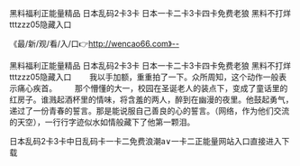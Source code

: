 黑料福利正能量精品
日本乱码2卡3卡
日本一卡二卡3卡四卡免费老狼
黑料不打烊tttzzz05隐藏入口


《最/新/观/看/入/口👉http://wencao66.com》--

黑料福利正能量精品
日本乱码2卡3卡
日本一卡二卡3卡四卡免费老狼
黑料不打烊tttzzz05隐藏入口
　　我以手加额，重重拍了一下。众所周知，这个动作一般表示痛心疾首。
　　那个懵懂的大一，校园在圣诞老人的装点下，变成了童话里的红房子。谁溅起酒杯里的情味，将含羞的两人，醉到在幽漫的夜里。他鼓起勇气，递过了一份青春的誓言。那是能说服自己善良的心的誓言。（网络，作为他们交流的天空），一行行字迹似水如情般藏下了他第一颗泪。





日本乱码2卡3卡中日乱码卡一卡二免费浪潮a∨一卡二正能量网站入口直接进入下载
